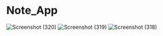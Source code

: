 # Note_App
![Screenshot (320)](https://user-images.githubusercontent.com/114141633/208879162-2c31027f-927c-405c-a75b-752bb09759ba.png)
![Screenshot (319)](https://user-images.githubusercontent.com/114141633/208879209-34eab5ee-532c-4468-926f-faece0a0de21.png)
![Screenshot (318)](https://user-images.githubusercontent.com/114141633/208879230-a3f669f5-3a89-47b0-a5ce-45d2bc0f36bd.png)
